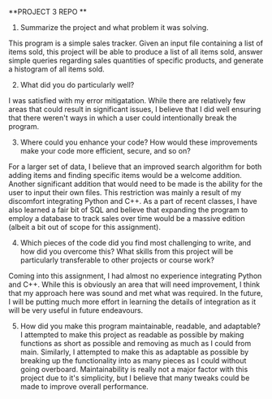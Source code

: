 **PROJECT 3 REPO
**
1. Summarize the project and what problem it was solving.

  This program is a simple sales tracker. Given an input file containing a list of items sold, this project will be able to produce a list of all items sold, answer simple queries regarding sales quantities of specific products, and generate a histogram of all items sold.

2. What did you do particularly well?

  I was satisfied with my error mitigatation. While there are relatively few areas that could result in significant issues, I believe that I did well ensuring that there weren't ways in which a user could intentionally break the program. 

3. Where could you enhance your code? How would these improvements make your code more efficient, secure, and so on?

  For a larger set of data, I believe that an improved search algorithm for both adding items and finding specific items would be a welcome addition. Another significant addition that would need to be made is the ability for the user to input their own files. This restriction was mainly a result of my discomfort integrating Python and C++.
  As a part of recent classes, I have also learned a fair bit of SQL and believe that expanding the program to employ a database to track sales over time would be a massive edition (albeit a bit out of scope for this assignment).

4. Which pieces of the code did you find most challenging to write, and how did you overcome this? What skills from this project will be particularly transferable to other projects or course work?

  Coming into this assignment, I had almost no experience integrating Python and C++. While this is obviously an area that will need improvement, I think that my approach here was sound and met what was required. In the future, I will be putting much more effort in learning the details of integration as it will be very useful in future endeavours.

5. How did you make this program maintainable, readable, and adaptable?
  I attempted to make this project as readable as possible by making functions as short as possible and removing as much as I could from main. Similarly, I attempted to make this as adaptable as possible by breaking up the functionality into as many pieces as I could without going overboard. Maintainability is really not a major factor with this project due to it's simplicity, but I believe that many tweaks could be made to improve overall performance.
